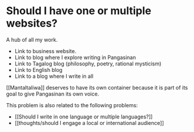 # Should I have one or multiple websites?

A hub of all my work.

- Link to business website.
- Link to blog where I explore writing in Pangasinan
- Link to Tagalog blog (philosophy, poetry, rational mysticism)
- Link to English blog
- Link to a blog where I write in all

[[Mantaltaliwa]] deserves to have its own container because it is part of its goal to give Pangasinan its own voice.

This problem is also related to the following problems:

- [[Should I write in one language or multiple languages?]]
- [[thoughts/should I engage a local or international audience]]


